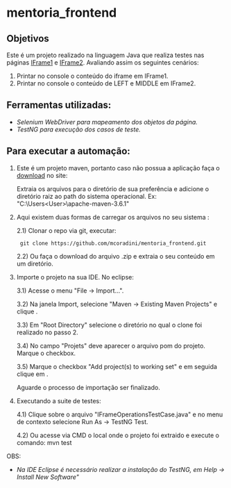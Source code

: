 # mentoria_frontend

<h2>Objetivos</h2>

Este é um projeto realizado na linguagem Java que realiza testes nas páginas <a href="http://the-internet.herokuapp.com/iframe">IFrame1</a> e <a href="http://the-internet.herokuapp.com/nested_frames">IFrame2</a>. Avaliando assim os seguintes cenários:

1. Printar no console o conteúdo do iframe em IFrame1.
2. Printar no console o conteúdo de LEFT e MIDDLE em IFrame2.


<h2>Ferramentas utilizadas:</h2>

- <i>Selenium WebDriver para mapeamento dos objetos da página.</i>
- <i>TestNG para execução dos casos de teste.</i>


<h2>Para executar a automação:</h2>

1) Este é um projeto maven, portanto caso não possua a aplicação faça o <a href="https://maven.apache.org/download.cgi">download</a> no site:

	Extraia os arquivos para o diretório de sua preferência e adicione o diretório raiz ao path do sistema operacional.
	Ex: "C:\Users\<User>\apache-maven-3.6.1"
	
2) Aqui existem duas formas de carregar os arquivos no seu sistema :

	2.1) Clonar o repo via git, executar:
	
	  	git clone https://github.com/mcoradini/mentoria_frontend.git
		
	2.2) Ou faça o download do arquivo .zip e extraia o seu conteúdo em um diretório.
	
3) Importe o projeto na sua IDE. No eclipse:

	3.1) Acesse o menu "File -> Import...".
  
	3.2) Na janela Import, selecione "Maven -> Existing Maven Projects" e clique <Next>.
  
	3.3) Em "Root Directory" selecione o diretório no qual o clone foi realizado no passo 2.
  
	3.4) No campo "Projets" deve aparecer o arquivo pom do projeto. Marque o checkbox.
  
	3.5) Marque o checkbox "Add project(s) to working set" e em seguida clique em <Finish>.
	
	Aguarde o processo de importação ser finalizado.
	
4) Executando a suite de testes:  

	4.1) Clique sobre o arquivo "IFrameOperationsTestCase.java" e no menu de contexto selecione Run As -> TestNG Test.
	
	4.2) Ou acesse via CMD o local onde o projeto foi extraido e execute o comando:
				mvn test

OBS:
- <i>Na IDE Eclipse é necessário realizar a instalação do TestNG, em Help -> Install New Software"</i>
